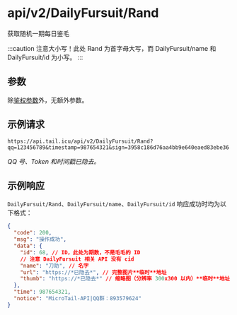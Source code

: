 # api/v2/DailyFursuit/Rand
获取随机一期每日鉴毛

:::caution
注意大小写！此处 Rand 为首字母大写，而 DailyFursuit/name 和 DailyFursuit/id 为小写。
:::

## 参数
除[鉴权参数](/docs/misc/furbot/#鉴权)外，无额外参数。

## 示例请求
```url
https://api.tail.icu/api/v2/DailyFursuit/Rand?qq=123456789&timestamp=987654321&sign=3958c186d76aa4bb9e640eaed83ebe36
```
*QQ 号、Token 和时间戳已隐去。*

## 示例响应
`DailyFursuit/Rand`、`DailyFursuit/name`、`DailyFursuit/id` 响应成功时均为以下格式：
```json
{
  "code": 200,
  "msg": "操作成功",
  "data": {
    "id": 68, // ID，此处为期数，不是毛毛的 ID
    // 注意 DailyFursuit 相关 API 没有 cid
    "name": "刀助", // 名字
    "url": "https://*已隐去*", // 完整图片**临时**地址
    "thumb": "https://*已隐去*" // 缩略图（分辨率 300x300 以内）**临时**地址
  },
  "time": 987654321,
  "notice": "MicroTail-API|QQ群：893579624"
}
```
